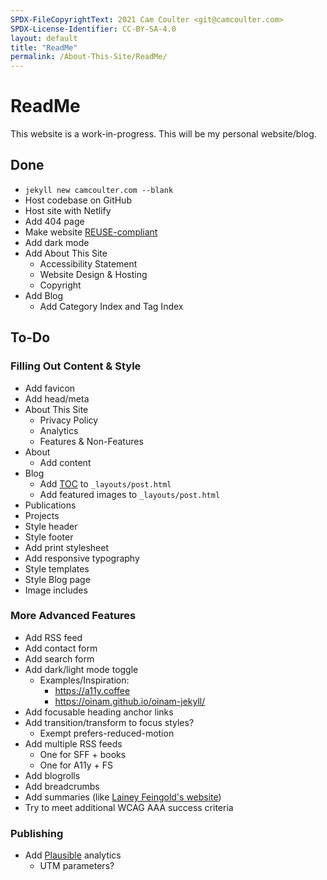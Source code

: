 ```yaml
---
SPDX-FileCopyrightText: 2021 Cam Coulter <git@camcoulter.com>
SPDX-License-Identifier: CC-BY-SA-4.0
layout: default
title: "ReadMe"
permalink: /About-This-Site/ReadMe/
---
```


# ReadMe

This website is a work-in-progress. This will be my personal website/blog.

## Done

* <code>jekyll new camcoulter.com --blank</code>
* Host codebase on GitHub
* Host site with Netlify
* Add 404 page
* Make website [REUSE-compliant](https://reuse.software/)
* Add dark mode
* Add About This Site
	* Accessibility Statement
	* Website Design & Hosting
	* Copyright
* Add Blog
	* Add Category Index and Tag Index

## To-Do

### Filling Out Content & Style

* Add favicon
* Add head/meta
* About This Site
	* Privacy Policy
	* Analytics
	* Features & Non-Features
* About
	* Add content
* Blog
	* Add [TOC](https://github.com/toshimaru/jekyll-toc) to `_layouts/post.html`
	* Add featured images to `_layouts/post.html`
* Publications
* Projects
* Style header
* Style footer
* Add print stylesheet
* Add responsive typography
* Style templates
* Style Blog page
* Image includes

### More Advanced Features

* Add RSS feed
* Add contact form
* Add search form
* Add dark/light mode toggle
	* Examples/Inspiration:
		* <https://a11y.coffee>
		* <https://oinam.github.io/oinam-jekyll/>
* Add focusable heading anchor links
* Add transition/transform to focus styles?
	* Exempt prefers-reduced-motion
* Add multiple RSS feeds
	* One for SFF + books
	* One for A11y + FS
* Add blogrolls
* Add breadcrumbs
* Add summaries (like [Lainey Feingold's website](https://www.lflegal.com/2021/11/overlay-legal-update/))
* Try to meet additional WCAG AAA success criteria

### Publishing

* Add [Plausible](https://plausible.io/) analytics
	* UTM parameters?
